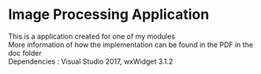 # Image Processing Application
This is a application created for one of my modules  
More information of how the implementation can be found in the PDF in the doc folder  
Dependencies : Visual Studio 2017, wxWidget 3.1.2
